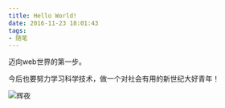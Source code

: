 ```yaml
---
title: Hello World!
date: 2016-11-23 18:01:43
tags: 
- 随笔
---
```


迈向web世界的第一步。

今后也要努力学习科学技术，做一个对社会有用的新世纪大好青年！

![辉夜](http://storage.live.com/items/3550ADEE9AFF19FD!99483:/FA5mlze3Bs9bIQG.jpg?authkey=AIbyrqnS5z58phc)
